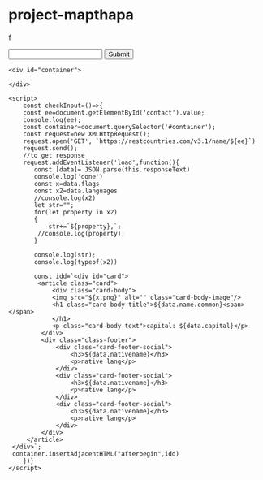 # project-mapthapa
f
<html lang="en">
<head>
    <meta charset="UTF-8">
    <meta http-equiv="X-UA-Compatible" content="IE=edge">
    <meta name="viewport" content="width=device-width, initial-scale=1.0">
    <title>Document</title>
    <link rel="stylesheet" href="ccc.css">
</head>
<body>
    <div>
        <input type="text" id="contact"/>
        <button onClick="checkInput()">Submit</button>
        </div>
    
    <div id="container">

    </div>
    
    <script>
        const checkInput=()=>{
        const ee=document.getElementById('contact').value;
        console.log(ee);
        const container=document.querySelector('#container');
        const request=new XMLHttpRequest();
        request.open('GET', `https://restcountries.com/v3.1/name/${ee}`)
        request.send();
        //to get response
        request.addEventListener('load',function(){
           const [data]= JSON.parse(this.responseText)   
           console.log('done')
           const x=data.flags
           const x2=data.languages
           //console.log(x2)
           let str="";
           for(let property in x2)
           {
               str+=`${property},`;
            //console.log(property);   
           }

           console.log(str);
           console.log(typeof(x2))
          
           const idd=`<div id="card">
            <article class="card">
                <div class="card-body">
                <img src="${x.png}" alt="" class="card-body-image"/>
                <h1 class="card-body-title">${data.name.common}<span></span>
                </h1>
                <p class="card-body-text">capital: ${data.capital}</p>
             </div>
             <div class="class-footer">
                 <div class="card-footer-social">
                     <h3>${data.nativename}</h3>
                     <p>native lang</p>
                 </div>
                 <div class="card-footer-social">
                     <h3>${data.nativename}</h3>
                     <p>native lang</p>
                 </div>
                 <div class="card-footer-social">
                     <h3>${data.nativename}</h3>
                     <p>native lang</p>
                 </div>
             </div>
         </article>
     </div>`;
     container.insertAdjacentHTML("afterbegin",idd)
        })}
    </script>
</body>
</html>
